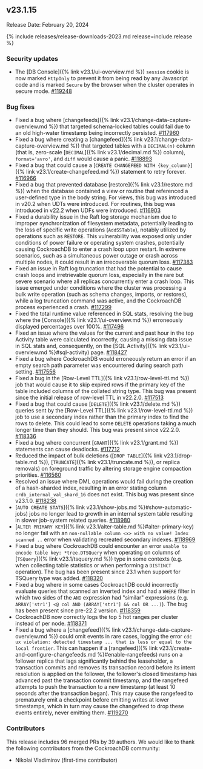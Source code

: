 ## v23.1.15

Release Date: February 20, 2024

{% include releases/release-downloads-2023.md release=include.release %}

<h3 id="v23-1-15-security-updates">Security updates</h3>

- The [DB Console]({% link v23.1/ui-overview.md %}) `session` cookie is now marked `HttpOnly` to prevent it from being read by any Javascript code and is marked `Secure` by the browser when the cluster operates in secure mode. [#119248][#119248]

<h3 id="v23-1-15-bug-fixes">Bug fixes</h3>

- Fixed a bug where [changefeeds]({% link v23.1/change-data-capture-overview.md %}) that targeted schema-locked tables could fail due to an old high-water timestamp being incorrectly persisted. [#117960][#117960]
- Fixed a bug where creating a [changefeed]({% link v23.1/change-data-capture-overview.md %}) that targeted tables with a `DECIMAL(n)` column (that is, zero-scale [`DECIMAL`]({% link v23.1/decimal.md %}) column), `format='avro'`, and `diff` would cause a panic. [#118893][#118893]
- Fixed a bug that could cause a [`CREATE CHANGEFEED WITH {key_column}`]({% link v23.1/create-changefeed.md %}) statement to retry forever. [#116966][#116966]
- Fixed a bug that prevented database [restore]({% link v23.1/restore.md %}) when the database contained a view or routine that referenced a user-defined type in the body string. For views, this bug was introduced in v20.2 when UDTs were introduced. For routines, this bug was introduced in v22.2 when UDFs were introduced. [#116903][#116903]
- Fixed a durability issue in the Raft log storage mechanism due to improper synchronization of filesystem metadata, potentially leading to the loss of specific write operations (`AddSSTable`), notably utilized by operations such as `RESTORE`. This vulnerability was exposed only under conditions of power failure or operating system crashes, potentially causing CockroachDB to enter a crash loop upon restart. In extreme scenarios, such as a simultaneous power outage or crash across multiple nodes, it could result in an irrecoverable quorum loss. [#117383][#117383]
- Fixed an issue in Raft log truncation that had the potential to cause crash loops and irretrievable quorum loss, especially in the rare but severe scenario where all replicas concurrently enter a crash loop. This issue emerged under conditions where the cluster was processing a bulk write operation (such as schema changes, imports, or restores), while a log truncation command was active, and the CockroachDB process experienced a crash. [#117299][#117299]
- Fixed the total runtime value referenced in SQL stats, resolving the bug where the [Console]({% link v23.1/ui-overview.md %}) erroneously displayed percentages over 100%. [#117496][#117496]
- Fixed an issue where the values for the current and past hour in the top Activity table were calculated incorrectly, causing a missing data issue in SQL stats and, consequently, on the [SQL Activity]({% link v23.1/ui-overview.md %}#sql-activity) page. [#118427][#118427]
- Fixed a bug where CockroachDB would erroneously return an error if an empty search path parameter was encountered during search path setting. [#117556][#117556]
- Fixed a bug in the [Row-Level TTL]({% link v23.1/row-level-ttl.md %}) job that would cause it to skip expired rows if the primary key of the table included columns of the collated string type. This bug was present since the initial release of row-level TTL in v22.2.0. [#117513][#117513]
- Fixed a bug that could cause [`DELETE`]({% link v23.1/delete.md %}) queries sent by the [Row-Level TTL]({% link v23.1/row-level-ttl.md %}) job to use a secondary index rather than the primary index to find the rows to delete. This could lead to some `DELETE` operations taking a much longer time than they should. This bug was present since v22.2.0. [#118336][#118336]
- Fixed a bug where concurrent [`GRANT`]({% link v23.1/grant.md %}) statements can cause deadlocks. [#117712][#117712]
- Reduced the impact of bulk deletions ([`DROP TABLE`]({% link v23.1/drop-table.md %}), [`TRUNCATE`]({% link v23.1/truncate.md %}), or replica removals) on foreground traffic by altering storage engine compaction priorities. [#116560][#116560]
- Resolved an issue where DML operations would fail during the creation of a hash-sharded index, resulting in an error stating column `crdb_internal_val_shard_16` does not exist. This bug was present since v23.1.0. [#118238][#118238]
- [`AUTO CREATE STATS`]({% link v23.1/show-jobs.md %}#show-automatic-jobs) jobs no longer lead to growth in an internal system table resulting in slower job-system related queries. [#118980][#118980]
- [`ALTER PRIMARY KEY`]({% link v23.1/alter-table.md %}#alter-primary-key) no longer fail with an `non-nullable column <x> with no value! Index scanned ..` error when validating recreated secondary indexes. [#118969][#118969]
- Fixed a bug where CockroachDB could encounter an error `unable to encode table key: *tree.DTSQuery` when operating on columns of [`TSQuery`]({% link v23.1/tsquery.md %}) type in some contexts (e.g. when collecting table statistics or when performing a `DISTINCT` operation). The bug has been present since 23.1 when support for TSQuery type was added. [#118320][#118320]
- Fixed a bug where in some cases CockroachDB could incorrectly evaluate queries that scanned an inverted index and had a `WHERE` filter in which two sides of the `AND` expression had "similar" expressions (e.g. `ARRAY['str1'] <@ col AND (ARRAY['str1'] && col OR ...)`). The bug has been present since pre-22.2 version. [#118359][#118359]
- CockroachDB now correctly logs the top 5 hot ranges per cluster instead of per node. [#118371][#118371]
- Fixed a bug where a [changefeed]({% link v23.1/change-data-capture-overview.md %}) could omit events in rare cases, logging the error `cdc ux violation: detected timestamp ... that is less or equal to the local frontier`. This can happen if a [rangefeed]({% link v23.1/create-and-configure-changefeeds.md %}#enable-rangefeeds) runs on a follower replica that lags significantly behind the leaseholder, a transaction commits and removes its transaction record before its intent resolution is applied on the follower, the follower's closed timestamp has advanced past the transaction commit timestamp, and the rangefeed attempts to push the transaction to a new timestamp (at least 10 seconds after the transaction began). This may cause the rangefeed to prematurely emit a checkpoint before emitting writes at lower timestamps, which in turn may cause the changefeed to drop these events entirely, never emitting them. [#119270][#119270]

<div class="release-note-contributors" markdown="1">

<h3 id="v23-1-15-contributors">Contributors</h3>

This release includes 96 merged PRs by 39 authors.
We would like to thank the following contributors from the CockroachDB community:

- Nikolai Vladimirov (first-time contributor)

</div>

[#116560]: https://github.com/cockroachdb/cockroach/pull/116560
[#116903]: https://github.com/cockroachdb/cockroach/pull/116903
[#116966]: https://github.com/cockroachdb/cockroach/pull/116966
[#117299]: https://github.com/cockroachdb/cockroach/pull/117299
[#117383]: https://github.com/cockroachdb/cockroach/pull/117383
[#117496]: https://github.com/cockroachdb/cockroach/pull/117496
[#117513]: https://github.com/cockroachdb/cockroach/pull/117513
[#117556]: https://github.com/cockroachdb/cockroach/pull/117556
[#117712]: https://github.com/cockroachdb/cockroach/pull/117712
[#117742]: https://github.com/cockroachdb/cockroach/pull/117742
[#117960]: https://github.com/cockroachdb/cockroach/pull/117960
[#118141]: https://github.com/cockroachdb/cockroach/pull/118141
[#118238]: https://github.com/cockroachdb/cockroach/pull/118238
[#118320]: https://github.com/cockroachdb/cockroach/pull/118320
[#118336]: https://github.com/cockroachdb/cockroach/pull/118336
[#118359]: https://github.com/cockroachdb/cockroach/pull/118359
[#118371]: https://github.com/cockroachdb/cockroach/pull/118371
[#118427]: https://github.com/cockroachdb/cockroach/pull/118427
[#118564]: https://github.com/cockroachdb/cockroach/pull/118564
[#118590]: https://github.com/cockroachdb/cockroach/pull/118590
[#118893]: https://github.com/cockroachdb/cockroach/pull/118893
[#118919]: https://github.com/cockroachdb/cockroach/pull/118919
[#118969]: https://github.com/cockroachdb/cockroach/pull/118969
[#118980]: https://github.com/cockroachdb/cockroach/pull/118980
[#119248]: https://github.com/cockroachdb/cockroach/pull/119248
[#119270]: https://github.com/cockroachdb/cockroach/pull/119270
[566a30300]: https://github.com/cockroachdb/cockroach/commit/566a30300
[7667710a0]: https://github.com/cockroachdb/cockroach/commit/7667710a0
[ce971160e]: https://github.com/cockroachdb/cockroach/commit/ce971160e
